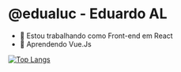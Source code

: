 # @edualuc - Eduardo AL

- 🔭 Estou trabalhando como Front-end em React
- 🌱 Aprendendo Vue.Js

[![Top Langs](https://github-readme-stats.vercel.app/api/top-langs/?username=edualuc)](https://github.com/anuraghazra/github-readme-stats)



<!--

- 👯 I’m looking to collaborate on ...
- 🤔 I’m looking for help with ...
- 💬 Ask me about ...
- 📫 How to reach me: ...
- 😄 Pronouns: ...
- ⚡ Fun fact: ...
-->
